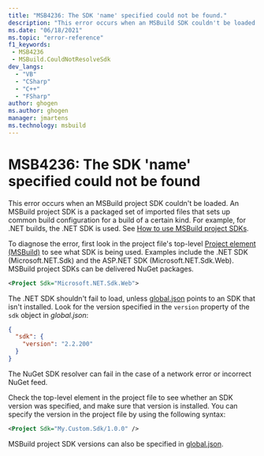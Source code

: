 ```yaml
---
title: "MSB4236: The SDK 'name' specified could not be found."
description: "This error occurs when an MSBuild SDK couldn't be loaded."
ms.date: "06/18/2021"
ms.topic: "error-reference"
f1_keywords:
 - MSB4236
 - MSBuild.CouldNotResolveSdk
dev_langs:
  - "VB"
  - "CSharp"
  - "C++"
  - "FSharp"
author: ghogen
ms.author: ghogen
manager: jmartens
ms.technology: msbuild
---
```

# MSB4236: The SDK 'name' specified could not be found

This error occurs when an MSBuild project SDK couldn't be loaded. An MSBuild project SDK is a packaged set of imported files that sets up common build configuration for a build of a certain kind. For example, for .NET builds, the .NET SDK is used. See [How to use MSBuild project SDKs](../how-to-use-project-sdk.md).

To diagnose the error, first look in the project file's top-level [Project element (MSBuild)](../project-element-msbuild.md) to see what SDK is being used. Examples include the .NET SDK (Microsoft.NET.Sdk) and the ASP.NET SDK (Microsoft.NET.Sdk.Web). MSBuild project SDKs can be delivered NuGet packages.

```xml
<Project Sdk="Microsoft.NET.Sdk.Web">
```

The .NET SDK shouldn't fail to load, unless [global.json](/dotnet/core/tools/global-json) points to an SDK that isn't installed. Look for the version specified in the `version` property of the `sdk` object in *global.json*:

```json
{
  "sdk": {
    "version": "2.2.200"
  }
}
```

The NuGet SDK resolver can fail in the case of a network error or incorrect NuGet feed.

Check the top-level element in the project file to see whether an SDK version was specified, and make sure that version is installed. You can specify the version in the project file by using the following syntax:

```xml
<Project Sdk="My.Custom.Sdk/1.0.0" />
```

MSBuild project SDK versions can also be specified in [global.json](/dotnet/core/tools/global-json#msbuild-sdks).